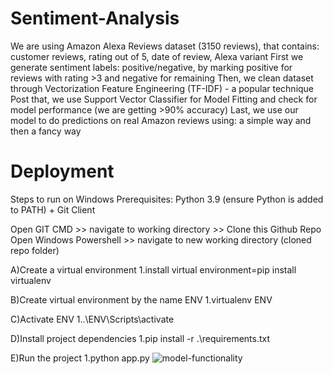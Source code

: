 # Sentiment-Analysis
We are using Amazon Alexa Reviews dataset (3150 reviews), that contains: customer reviews, rating out of 5, date of review, Alexa variant
First we generate sentiment labels: positive/negative, by marking positive for reviews with rating >3 and negative for remaining
Then, we clean dataset through Vectorization Feature Engineering (TF-IDF) - a popular technique
Post that, we use Support Vector Classifier for Model Fitting and check for model performance (we are getting >90% accuracy)
Last, we use our model to do predictions on real Amazon reviews using: a simple way and then a fancy way 

# Deployment

Steps to run on Windows
Prerequisites: Python 3.9 (ensure Python is added to PATH) + Git Client

Open GIT CMD >> navigate to working directory >> Clone this Github Repo 
Open Windows Powershell >> navigate to new working directory (cloned repo folder)

A)Create a virtual environment
   1.install virtual environment=pip install virtualenv
   
B)Create virtual environment by the name ENV
  1.virtualenv ENV
  
C)Activate ENV
  1..\ENV\Scripts\activate
  
D)Install project dependencies
  1.pip install -r .\requirements.txt

E)Run the project
  1.python app.py
![model-functionality](https://github.com/saikumar622/Sentiment-Analysis/assets/90022137/45c5f34e-f6e1-4627-8273-ca63d3fa0cc3)

 

